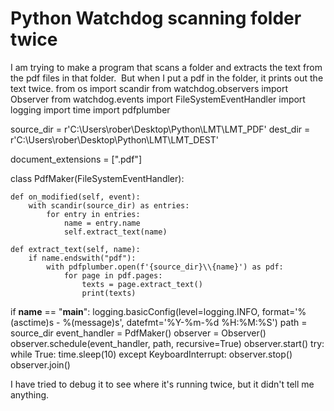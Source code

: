 
# Python Watchdog scanning folder twice

I am trying to make a program that scans a folder and extracts the text from the pdf files in that folder. 
But when I put a pdf in the folder, it prints out the text twice.
from os import scandir
from watchdog.observers import Observer
from watchdog.events import FileSystemEventHandler
import logging
import time
import pdfplumber

source_dir = r'C:\Users\rober\Desktop\Python\LMT\LMT_PDF'
dest_dir = r'C:\Users\rober\Desktop\Python\LMT\LMT_DEST'

document_extensions = [".pdf"]


class PdfMaker(FileSystemEventHandler):

    def on_modified(self, event):
        with scandir(source_dir) as entries:
            for entry in entries:
                name = entry.name
                self.extract_text(name)

    def extract_text(self, name):
        if name.endswith("pdf"):
            with pdfplumber.open(f'{source_dir}\\{name}') as pdf:
                for page in pdf.pages:
                    texts = page.extract_text()
                    print(texts)


if __name__ == "__main__":
    logging.basicConfig(level=logging.INFO,
                        format='%(asctime)s - %(message)s',
                        datefmt='%Y-%m-%d %H:%M:%S')
    path = source_dir
    event_handler = PdfMaker()
    observer = Observer()
    observer.schedule(event_handler, path, recursive=True)
    observer.start()
    try:
        while True:
            time.sleep(10)
    except KeyboardInterrupt:
        observer.stop()
    observer.join()


I have tried to debug it to see where it's running twice, but it didn't tell me anything.

        